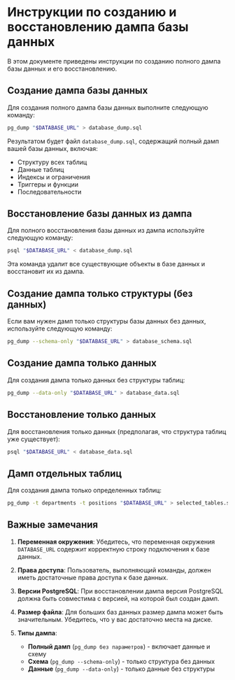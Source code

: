 # Инструкции по созданию и восстановлению дампа базы данных

В этом документе приведены инструкции по созданию полного дампа базы данных и его восстановлению.

## Создание дампа базы данных

Для создания полного дампа базы данных выполните следующую команду:

```bash
pg_dump "$DATABASE_URL" > database_dump.sql
```

Результатом будет файл `database_dump.sql`, содержащий полный дамп вашей базы данных, включая:
- Структуру всех таблиц
- Данные таблиц
- Индексы и ограничения
- Триггеры и функции
- Последовательности

## Восстановление базы данных из дампа

Для полного восстановления базы данных из дампа используйте следующую команду:

```bash
psql "$DATABASE_URL" < database_dump.sql
```

Эта команда удалит все существующие объекты в базе данных и восстановит их из дампа.

## Создание дампа только структуры (без данных)

Если вам нужен дамп только структуры базы данных без данных, используйте следующую команду:

```bash
pg_dump --schema-only "$DATABASE_URL" > database_schema.sql
```

## Создание дампа только данных

Для создания дампа только данных без структуры таблиц:

```bash
pg_dump --data-only "$DATABASE_URL" > database_data.sql
```

## Восстановление только данных

Для восстановления только данных (предполагая, что структура таблиц уже существует):

```bash
psql "$DATABASE_URL" < database_data.sql
```

## Дамп отдельных таблиц

Для создания дампа только определенных таблиц:

```bash
pg_dump -t departments -t positions "$DATABASE_URL" > selected_tables.sql
```

## Важные замечания

1. **Переменная окружения**: Убедитесь, что переменная окружения `DATABASE_URL` содержит корректную строку подключения к базе данных.

2. **Права доступа**: Пользователь, выполняющий команды, должен иметь достаточные права доступа к базе данных.

3. **Версии PostgreSQL**: При восстановлении дампа версия PostgreSQL должна быть совместима с версией, на которой был создан дамп.

4. **Размер файла**: Для больших баз данных размер дампа может быть значительным. Убедитесь, что у вас достаточно места на диске.

5. **Типы дампа**: 
   - **Полный дамп** (`pg_dump без параметров`) - включает данные и схему
   - **Схема** (`pg_dump --schema-only`) - только структура без данных
   - **Данные** (`pg_dump --data-only`) - только данные без структуры